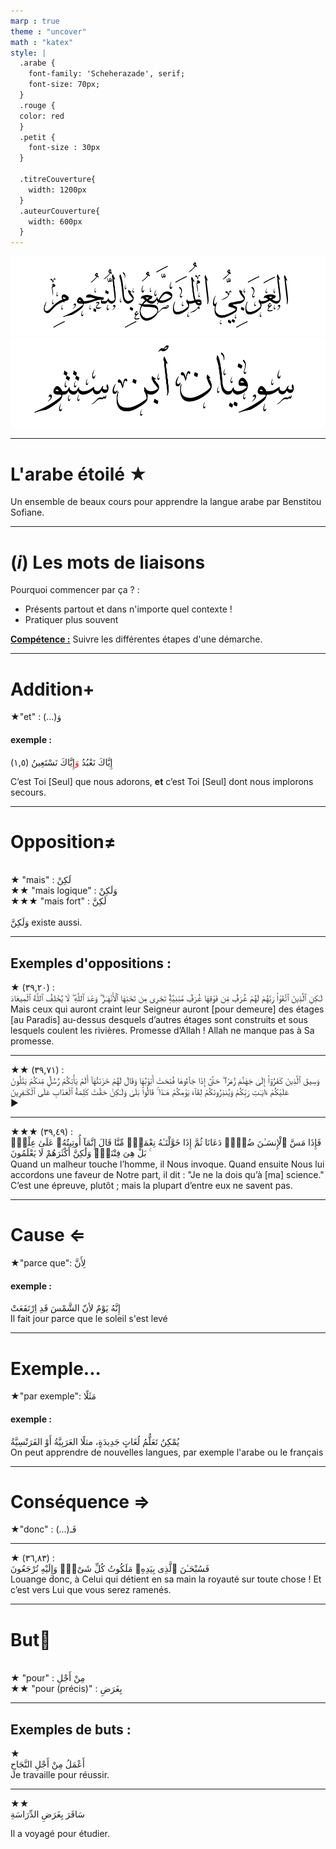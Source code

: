 ```yaml
---
marp : true
theme : "uncover"
math : "katex"
style: |
  .arabe {
    font-family: 'Scheherazade', serif;
    font-size: 70px;
  }
  .rouge {
  color: red
  }
  .petit {
    font-size : 30px
  }

  .titreCouverture{
    width: 1200px
  }
  .auteurCouverture{
    width: 600px
  }
---
```

<!-- backgroundColor : "white" -->
<img class="titreCouverture" src="couverture.png">
<img class="auteurCouverture" src="auteur.png" >


---
# L'arabe étoilé ★
Un ensemble de beaux cours pour apprendre la langue arabe par Benstitou Sofiane.

---
# $(i)$ Les mots de liaisons
Pourquoi commencer par ça ? :
- Présents partout et dans n'importe quel contexte !
- Pratiquer plus souvent

**<u> Compétence :</u>** Suivre les différentes étapes d'une démarche.

---


# Addition+
<section class="arabe" font-size: 70px"> ★"et" : (...)وَ</section>

#### exemple :



<section class="arabe">
(١,٥) إِيَّاكَ نَعْبُدُ <span class="rouge" style="color : red">وَ</span>إِيَّاكَ نَسْتَعِينُ

</section>

C’est Toi [Seul] que nous adorons, **et** c’est Toi [Seul] dont nous implorons secours.

---
# Opposition≠
<br>
<section class="arabe" >★ "mais" : لَكِنْ</section>
<section class="arabe" >★★ "mais logique" : وَلَكِنْ </section>
<section class="arabe" >★★★ "mais fort" : لَكِنَّ </section>
<br><span class="arabe">وَلَكِنَّ</span> existe aussi.</section>

---
## Exemples d'oppositions :
<section class="arabe" >
★ (٣٩,٢٠) : <br>
<span class="rouge">لَـٰكِنِ</span> ٱلَّذِينَ ٱتَّقَوْا۟ رَبَّهُمْ لَهُمْ غُرَفٌۭ مِّن فَوْقِهَا غُرَفٌۭ مَّبْنِيَّةٌۭ تَجْرِى مِن تَحْتِهَا ٱلْأَنْهَـٰرُ ۖ وَعْدَ ٱللَّهِ ۖ لَا يُخْلِفُ ٱللَّهُ ٱلْمِيعَادَ
</section>



<div class="petit">
<span class="rouge">Mais</span> ceux qui auront craint leur Seigneur auront [pour demeure] des étages [au Paradis] au-dessus desquels d’autres étages sont construits et sous lesquels coulent les rivières. Promesse d’Allah ! Allah ne manque pas à Sa promesse.
<div>


---

<section class="arabe" >
★★ (٣٩,٧١) : <br>
 وَسِيقَ ٱلَّذِينَ كَفَرُوٓا۟ إِلَىٰ جَهَنَّمَ زُمَرًا ۖ حَتَّىٰٓ إِذَا جَآءُوهَا فُتِحَتْ أَبْوَٰبُهَا وَقَالَ لَهُمْ خَزَنَتُهَآ أَلَمْ يَأْتِكُمْ رُسُلٌۭ مِّنكُمْ يَتْلُونَ عَلَيْكُمْ ءَايَـٰتِ رَبِّكُمْ وَيُنذِرُونَكُمْ لِقَآءَ يَوْمِكُمْ هَـٰذَا ۚ قَالُوا۟ بَلَىٰ <span class="rouge">وَلَـٰكِنْ</span> حَقَّتْ كَلِمَةُ ٱلْعَذَابِ عَلَى ٱلْكَـٰفِرِينَ
</section>
▶


---
<section class="arabe" >
★★★ (٣٩,٤٩) :<br>
فَإِذَا مَسَّ ٱلْإِنسَـٰنَ ضُرٌّۭ دَعَانَا ثُمَّ إِذَا خَوَّلْنَـٰهُ نِعْمَةًۭ مِّنَّا قَالَ إِنَّمَآ أُوتِيتُهُۥ عَلَىٰ عِلْمٍۭ ۚ بَلْ هِىَ فِتْنَةٌۭ <span class="rouge">وَلَٰكِنَّ</span> أَكْثَرَهُمْ لَا يَعْلَمُونَ

</section>
<section class="petit">
Quand un malheur touche l’homme, il Nous invoque. Quand ensuite Nous lui accordons une faveur de Notre part, il dit : "Je ne la dois qu’à [ma] science." C’est une épreuve, plutôt ; mais la plupart d’entre eux ne savent pas.
</section>

---
# Cause $\Leftarrow$



<section class="arabe" font-size: 70px">★"parce que": لِأَنَّ</section>


#### exemple :
<section class="arabe">
إِنَّهُ يَوْمٌ لأنّ الشَّمْسَ قَدِ اِرْتَفَعَتْ
</section>
Il fait jour parce que le soleil s'est levé 

---
# Exemple...


<section class="arabe" font-size: 70px">★"par exemple": مَثَلًا</section>


#### exemple :
<section class="arabe">
يُمْكِنُ تَعَلُّمُ لُغَاتٍ جَدِيدَةٍ، مثلًا العَرَبِيَّةُ أَوْ الفَرَنْسِيَّةُ
</section>
On peut apprendre de nouvelles langues, par exemple l'arabe ou le français

---
# Conséquence $\Rightarrow$


<section class="arabe" font-size: 70px">★"donc" : (...)فَـ</section>

---
<section class="arabe" >
★ (٣٦,٨٣) : <br>
فَسُبْحَـٰنَ ٱلَّذِى بِيَدِهِۦ مَلَكُوتُ كُلِّ شَىْءٍۢ وَإِلَيْهِ تُرْجَعُونَ
</section>
Louange donc, à Celui qui détient en sa main la royauté sur toute chose ! Et c’est vers Lui que vous serez ramenés.

---
# But🎯
<br>
<!-- l'utiliser dans le cours sur les groupes -->
<!-- <section class="arabe" >★ "pour" : (...)لِـ</section> --> 
<section class="arabe" >★ "pour" : مِنْ أَجْلِ</section>
<section class="arabe" >★★ "pour (précis)" : بِغَرَضِ </section>

---
## Exemples de buts :
<!-- l'utiliser pour les groupes -->
<section class="arabe" >
★ <br>
أَعْمَلُ مِنْ أَجْلِ النَّجَاحِ
</section>


<div class="petit">
Je travaille pour réussir.
<div>


---
<section class="arabe" >
★★  <br>
سَافَرَ بِغَرَضِ الدِّرَاسَةِ
 </section>

Il a voyagé pour étudier.
